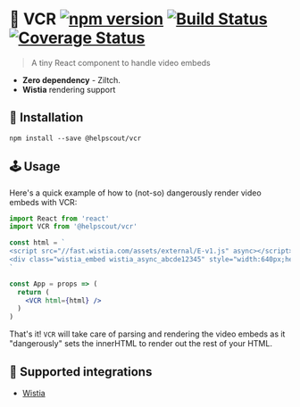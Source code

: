 # 📼 VCR [![npm version](https://badge.fury.io/js/%40helpscout%2Fvcr.svg)](https://badge.fury.io/js/%40helpscout%2Fvcr) [![Build Status](https://travis-ci.org/helpscout/vcr.svg?branch=master)](https://travis-ci.org/helpscout/vcr) [![Coverage Status](https://coveralls.io/repos/github/helpscout/vcr/badge.svg?branch=master)](https://coveralls.io/github/helpscout/vcr?branch=master)

> A tiny React component to handle video embeds

- **Zero dependency**  - Ziltch.
- **Wistia** rendering support

## 🔧 Installation

```
npm install --save @helpscout/vcr
```

## 🕹 Usage

Here's a quick example of how to (not-so) dangerously render video embeds with VCR:

```jsx
import React from 'react'
import VCR from '@helpscout/vcr'

const html = `
<script src="//fast.wistia.com/assets/external/E-v1.js" async></script>
<div class="wistia_embed wistia_async_abcde12345" style="width:640px;height:360px;"></div>
`

const App = props => (
  return (
    <VCR html={html} />
  )
)
```

That's it! `VCR` will take care of parsing and rendering the video embeds as it "dangerously" sets the innerHTML to render out the rest of your HTML.

## 🙌 Supported integrations

* [Wistia](https://wistia.com/support/developers/player-api)
